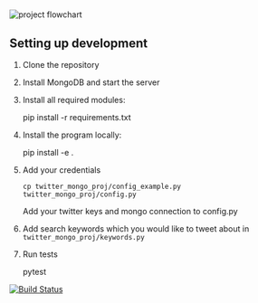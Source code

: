 # 

![project flowchart](https://github.com/ktroutman/Twitter_Mongo_Proj/blob/master/title_image.png)


## Setting up development

1. Clone the repository

2. Install MongoDB and start the server

3. Install all required modules:

    pip install -r requirements.txt
    
4. Install the program locally:
 
    pip install -e .
 
5. Add your credentials

    `cp twitter_mongo_proj/config_example.py twitter_mongo_proj/config.py`
    
    Add your twitter keys and mongo connection to config.py

6. Add search keywords which you would like to tweet about in `twitter_mongo_proj/keywords.py`
	
7. Run tests

   pytest

[![Build Status](https://travis-ci.org/ErikMann/Twitter_Mongo_Proj.svg?branch=master)](https://travis-ci.org/ErikMann/Twitter_Mongo_Proj)
